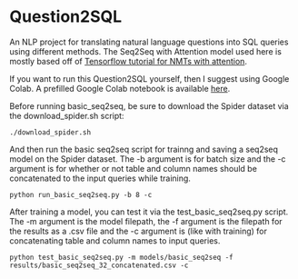 # Question2SQL
An NLP project for translating natural language questions into SQL queries using different methods. The Seq2Seq with Attention model used here is mostly based off of [Tensorflow tutorial for NMTs with attention](https://www.tensorflow.org/text/tutorials/nmt_with_attention).

If you want to run this Question2SQL yourself, then I suggest using Google Colab. A prefilled Google Colab notebook is available [here](https://colab.research.google.com/drive/1jnamy1Rm_HqOWXAO-wf7k8rd5WpEJK03?usp=sharing).

Before running basic_seq2seq, be sure to download the Spider dataset via the download_spider.sh script:
```
./download_spider.sh
```
And then run the basic seq2seq script for trainng and saving a seq2seq model on the Spider dataset. 
The -b argument is for batch size and the -c argument is for whether or not table and column names should be concatenated to the input queries while training.
```
python run_basic_seq2seq.py -b 8 -c
```
After training a model, you can test it via the test_basic_seq2seq.py script. 
The -m argument is the model filepath, the -f argument is the filepath for the results as a .csv file and the -c argument is (like with training) for concatenating table and column names to input queries.
```
python test_basic_seq2seq.py -m models/basic_seq2seq -f results/basic_seq2seq_32_concatenated.csv -c
```
